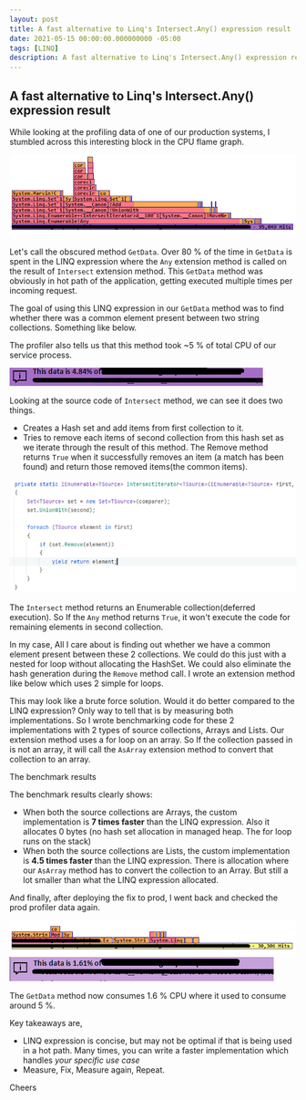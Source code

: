 ```yaml
---
layout: post
title: A fast alternative to Linq's Intersect.Any() expression result
date: 2021-05-15 00:00:00.000000000 -05:00
tags: [LINQ]
description: A fast alternative to Linq's Intersect.Any() expression result
---
```

## A fast alternative to Linq's Intersect.Any() expression result

While looking at the profiling data of one of our production systems, I stumbled across this interesting block in the CPU flame graph. 


![linq taking 80 percent cpu](/assets/2021_5_15_before-linq-intersect.png)
 
Let's call the obscured method `GetData`. Over 80 % of the time in `GetData` is spent in the LINQ expression where the `Any` extension method is called on the result of `Intersect` extension method. This `GetData` method was obviously in hot path of the application, getting executed multiple times per incoming request.

The goal of using this LINQ expression in our `GetData` method was to find whether there was a common element present between two string collections. Something like below.

<script src="https://gist.github.com/kshyju/d1903a06b84263de4a458f7046247dab.js?file=Blog2021LinqIntersectAnyUsageSample.cs"></script>

The profiler also tells us that this method took ~5 % of total CPU of our service process.

![total cpu usage of method](/assets/2021_5_15_before-total-cpu.png)

Looking at the source code of `Intersect` method, we can see it does two things.

 * Creates a Hash set and add items from first collection to it.
 * Tries to remove each items of second collection from this hash set as we iterate through the result of this method. The Remove method returns `True` when it successfully removes an item (a match has been found) and return those removed items(the common items).

![Intersect source code](/assets/2021_05_15_intersect-sourcecode.png)


The `Intersect` method returns an Enumerable collection(deferred execution). So If the `Any` method returns `True`, it won't execute the code for remaining elements in second collection.

In my case, All I care about is finding out whether we have a common element present between these 2 collections. We could do this just with a nested for loop without allocating the HashSet. We could also eliminate the hash generation during the `Remove` method call. I wrote an extension method like below which uses 2 simple for loops.

<script src="https://gist.github.com/kshyju/d1903a06b84263de4a458f7046247dab.js?file=Blog2021MyIntersectAnyExtension.cs"></script>

This may look like a brute force solution. Would it do better compared to the LINQ expression? Only way to tell that is by measuring both implementations. So I wrote benchmarking code for these 2 implementations with 2 types of source collections, Arrays and Lists. Our extension method uses a for loop on an array. So If the collection passed in is not an array, it will call the `AsArray` extension method to convert that collection to an array.

<script src="https://gist.github.com/kshyju/d1903a06b84263de4a458f7046247dab.js?file=Blog2021MyIntersectAnyBenchmarks.cs"></script>


The benchmark results

<script src="https://gist.github.com/kshyju/d1903a06b84263de4a458f7046247dab.js?file=Blog2021MyIntersectAnyBenchmarkResults.md"></script>

The benchmark results clearly shows:
 * When both the source collections are Arrays, the custom implementation is **7 times faster** than the LINQ expression. Also it allocates 0 bytes (no hash set allocation in managed heap. The for loop runs on the stack)
  * When both the source collections are Lists, the custom implementation is **4.5 times faster** than the LINQ expression. There is allocation where our `AsArray` method has to convert the collection to an Array. But still a lot smaller than what the LINQ expression allocated.

And finally, after deploying the fix to prod, I went back and checked the prod profiler data again.

![total cpu usage of method](/assets/2021_05_15_after-getdata.png)
![total cpu usage of method](/assets/2021_05_15_after-total-cpu.png)

The `GetData` method now consumes 1.6 % CPU where it used to consume around 5 %.

Key takeaways are, 
 * LINQ expression is concise, but may not be optimal if that is being used in a hot path. Many times, you can write a faster implementation which handles *your specific use case*
 * Measure, Fix, Measure again, Repeat.

Cheers


